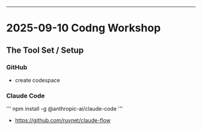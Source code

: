 ---
# 2025-09-10 Codng Workshop

## The Tool Set / Setup

### GitHub
* create codespace

### Claude Code
'''
npm install -g @anthropic-ai/claude-code
'''

* https://github.com/ruvnet/claude-flow
